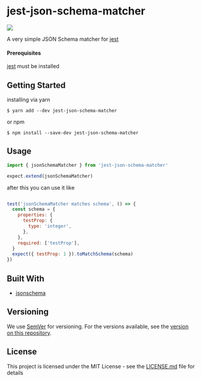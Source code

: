 # jest-json-schema-matcher

[![](https://img.shields.io/npm/v/jest-json-schema-matcher.svg)](https://www.npmjs.com/package/jest-json-schema-matcher)

A very simple JSON Schema matcher for <a href="https://github.com/facebook/jest">jest</a>


#### Prerequisites

<a href="https://github.com/facebook/jest">jest</a> must be installed


## Getting Started


installing via yarn 

```
$ yarn add --dev jest-json-schema-matcher
```
or npm
```
$ npm install --save-dev jest-json-schema-matcher
```

## Usage

```javascript
import { jsonSchemaMatcher } from 'jest-json-schema-matcher'

expect.extend(jsonSchemaMatcher)
```

after this you can use it like
```javascript

test('jsonSchemaMatcher matches schema', () => {
  const schema = {
    properties: {
      testProp: {
        type: 'integer',
      },
    },
    required: ['testProp'],
  }
  expect({ testProp: 1 }).toMatchSchema(schema)
})

```
 

## Built With

* [jsonschema](https://github.com/tdegrunt/jsonschema#readme) 


## Versioning

We use [SemVer](http://semver.org/) for versioning. For the versions available, see the [version on this repository](https://github.com/SteffenHummel/jest-json-schema-matcher/releases). 


## License

This project is licensed under the MIT License - see the [LICENSE.md](LICENSE.md) file for details

